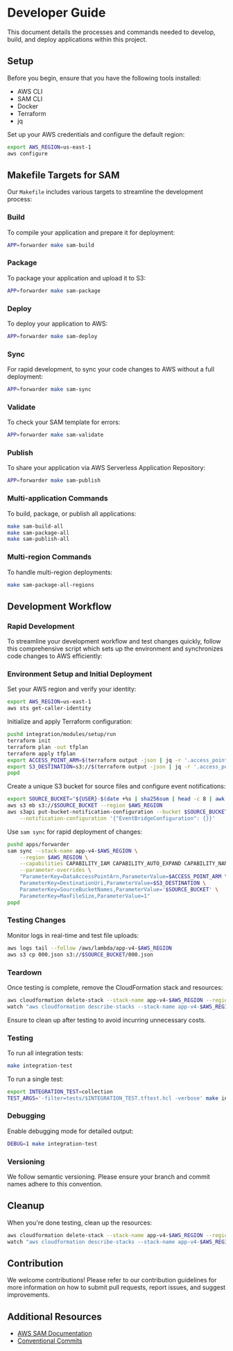 # Developer Guide

This document details the processes and commands needed to develop, build, and deploy applications within this project.

## Setup

Before you begin, ensure that you have the following tools installed:
- AWS CLI
- SAM CLI
- Docker
- Terraform
- jq

Set up your AWS credentials and configure the default region:

```sh
export AWS_REGION=us-east-1
aws configure
```

## Makefile Targets for SAM

Our `Makefile` includes various targets to streamline the development process:

### Build

To compile your application and prepare it for deployment:

```sh
APP=forwarder make sam-build
```

### Package

To package your application and upload it to S3:

```sh
APP=forwarder make sam-package
```

### Deploy

To deploy your application to AWS:

```sh
APP=forwarder make sam-deploy
```

### Sync

For rapid development, to sync your code changes to AWS without a full deployment:

```sh
APP=forwarder make sam-sync
```

### Validate

To check your SAM template for errors:

```sh
APP=forwarder make sam-validate
```

### Publish

To share your application via AWS Serverless Application Repository:

```sh
APP=forwarder make sam-publish
```

### Multi-application Commands

To build, package, or publish all applications:

```sh
make sam-build-all
make sam-package-all
make sam-publish-all
```

### Multi-region Commands

To handle multi-region deployments:

```sh
make sam-package-all-regions
```

## Development Workflow

### Rapid Development

To streamline your development workflow and test changes quickly, follow this comprehensive script which sets up the environment and synchronizes code changes to AWS efficiently:

### Environment Setup and Initial Deployment

Set your AWS region and verify your identity:

```sh
export AWS_REGION=us-east-1
aws sts get-caller-identity
```

Initialize and apply Terraform configuration:

```sh
pushd integration/modules/setup/run
terraform init
terraform plan -out tfplan
terraform apply tfplan
export ACCESS_POINT_ARM=$(terraform output -json | jq -r '.access_point.value.arn')
export S3_DESTINATION=s3://$(terraform output -json | jq -r '.access_point.value.alias')
popd
```

Create a unique S3 bucket for source files and configure event notifications:

```sh
export SOURCE_BUCKET="${USER}-$(date +%s | sha256sum | head -c 8 | awk '{print tolower($0)}')"
aws s3 mb s3://$SOURCE_BUCKET --region $AWS_REGION
aws s3api put-bucket-notification-configuration --bucket $SOURCE_BUCKET \
    --notification-configuration '{"EventBridgeConfiguration": {}}'
```

Use `sam sync` for rapid deployment of changes:

```sh
pushd apps/forwarder
sam sync --stack-name app-v4-$AWS_REGION \
    --region $AWS_REGION \
    --capabilities CAPABILITY_IAM CAPABILITY_AUTO_EXPAND CAPABILITY_NAMED_IAM \
    --parameter-overrides \
    "ParameterKey=DataAccessPointArn,ParameterValue=$ACCESS_POINT_ARM \
    ParameterKey=DestinationUri,ParameterValue=$S3_DESTINATION \
    ParameterKey=SourceBucketNames,ParameterValue='$SOURCE_BUCKET' \
    ParameterKey=MaxFileSize,ParameterValue=1"
popd
```

### Testing Changes

Monitor logs in real-time and test file uploads:

```sh
aws logs tail --follow /aws/lambda/app-v4-$AWS_REGION
aws s3 cp 000.json s3://$SOURCE_BUCKET/000.json
```

### Teardown

Once testing is complete, remove the CloudFormation stack and resources:

```sh
aws cloudformation delete-stack --stack-name app-v4-$AWS_REGION --region $AWS_REGION
watch "aws cloudformation describe-stacks --stack-name app-v4-$AWS_REGION --region $AWS_REGION --query 'Stacks[0].StackStatus' --output text"
```

Ensure to clean up after testing to avoid incurring unnecessary costs.

### Testing

To run all integration tests:

```sh
make integration-test
```

To run a single test:

```sh
export INTEGRATION_TEST=collection
TEST_ARGS='-filter=tests/$INTEGRATION_TEST.tftest.hcl -verbose' make integration-test
```

### Debugging

Enable debugging mode for detailed output:

```sh
DEBUG=1 make integration-test
```

### Versioning

We follow semantic versioning. Please ensure your branch and commit names adhere to this convention.

## Cleanup

When you're done testing, clean up the resources:

```sh
aws cloudformation delete-stack --stack-name app-v4-$AWS_REGION --region $AWS_REGION
watch "aws cloudformation describe-stacks --stack-name app-v4-$AWS_REGION --region $AWS_REGION --query 'Stacks[0].StackStatus' --output text"
```

## Contribution

We welcome contributions! Please refer to our contribution guidelines for more information on how to submit pull requests, report issues, and suggest improvements.

## Additional Resources

- [AWS SAM Documentation](https://docs.aws.amazon.com/serverless-application-model/)
- [Conventional Commits](https://www.conventionalcommits.org/)
